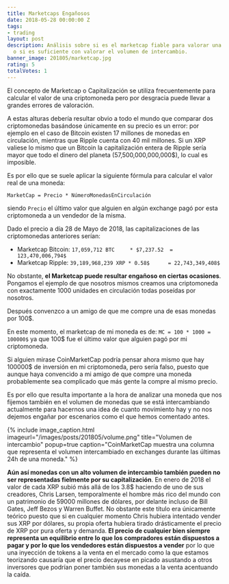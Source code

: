 ```yaml
---
title: Marketcaps Engañosos
date: 2018-05-28 00:00:00 Z
tags:
- trading
layout: post
description: Análisis sobre si es el marketcap fiable para valorar una criptomoneda
  o si es suficiente con valorar el volumen de intercambio.
banner_image: 201805/marketcap.jpg
rating: 5
totalVotes: 1
---
```


El concepto de Marketcap o Capitalización se utiliza frecuentemente para calcular el valor de una criptomoneda pero por desgracia puede llevar a grandes errores de valoración.

<!--more-->

A estas alturas debería resultar obvio a todo el mundo que comparar dos criptomonedas basándose únicamente en su precio es un error: por ejemplo en el caso de Bitcoin existen 17 millones de monedas en circulación, mientras que Ripple cuenta con 40 mil millones. Si un XRP valiese lo mismo que un Bitcoin la capitalización entera de Ripple sería mayor que todo el dinero del planeta (57,500,000,000,000$), lo cual es imposible.

Es por ello que se suele aplicar la siguiente fórmula para calcular el valor real de una moneda:

`MarketCap = Precio * NúmeroMonedasEnCirculación`

siendo `Precio` el último valor que alguien en algún exchange pagó por esta criptomoneda a un vendedor de la misma.

Dado el precio a día 28 de Mayo de 2018, las capitalizaciones de las criptomonedas anteriores serían:

- Marketcap Bitcoin: `17,059,712 BTC     * $7,237.52  = 123,470,006,794$` 
- Marketcap Ripple:  `39,189,968,239 XRP * 0.58$      = 22,743,349,408$`

No obstante, **el Marketcap puede resultar engañoso en ciertas ocasiones**. Pongamos el ejemplo de que nosotros mismos creamos una criptomoneda con exactamente 1000 unidades en circulación todas poseídas por nosotros.

Después convenzco a un amigo de que me compre una de esas monedas por 100$.

En este momento, el marketcap de mi moneda es de: `MC = 100 * 1000 = 100000$` ya que 100$ fue el último valor que alguien pagó por mi criptomoneda.

Si alguien mirase CoinMarketCap podría pensar ahora mismo que hay 100000$ de inversión en mi criptomoneda, pero sería falso, puesto que aunque haya convencido a mi amigo de que compre una moneda probablemente sea complicado que más gente la compre al mismo precio.

Es por ello que resulta importante a la hora de analizar una moneda que nos fijemos también en el volumen de monedas que se está intercambiando actualmente para hacernos una idea de cuanto movimiento hay y no nos dejemos engañar por escenarios como el que hemos comentado antes.

{% include image_caption.html imageurl="/images/posts/201805/volume.png" title="Volumen de intercambio" popup=true caption="CoinMarketCap muestra una columna que representa el volumen intercambiado en exchanges durante las últimas 24h de una moneda." %}

**Aún así monedas con un alto volumen de intercambio también pueden no ser representadas fielmente por su capitalización**. En enero de 2018 el valor de cada XRP subió más allá de los 3.8$ haciendo de uno de sus creadores, Chris Larsen, temporalmente el hombre más rico del mundo con un patrimonio de 59000 millones de dólares, por delante incluso de Bill Gates, Jeff Bezos y Warren Buffet. No obstante este título era únicamente teórico puesto que si en cualquier momento Chris hubiera intentado vender sus XRP por dólares, su propia oferta hubiera tirado drásticamente el precio de XRP por pura oferta y demanda. **El precio de cualquier bien siempre representa un equilibrio entre lo que los compradores están dispuestos a pagar y por lo que los vendedores están dispuestos a vender** por lo que una inyección de tokens a la venta en el mercado como la que estamos teorizando causaría que el precio decayese en picado asustando a otros inversores que podrían poner también sus monedas a la venta acentuando la caída.


